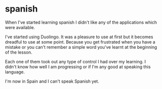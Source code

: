 spanish
=======

When I've started learning spanish I didn't like any of the applications which were available. 

I've started using Duolingo. It was a pleasure to use at first but it becomes dreadful to use at some point. Because you get frustrated when you have a mistake or you can't remember a simple word you've learnt at the beginning of the lesson. 

Each one of them took out any type of control I had over my learning. I didn't know how well I am progressing or if I'm any good at speaking this language.

I'm now in Spain and I can't speak Spanish yet. 

